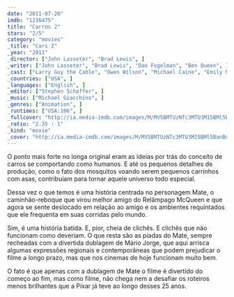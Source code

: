 ```yaml
---
date: "2011-07-20"
imdb: "1216475"
title: "Carros 2"
stars: "2/5"
category: "movies"
_title: "Cars 2"
_year: "2011"
_director: ["John Lasseter", "Brad Lewis", ]
_writer: ["John Lasseter", "Brad Lewis", "Dan Fogelman", "Ben Queen", ]
_cast: ["Larry Guy the Cable", "Owen Wilson", "Michael Caine", "Emily Mortimer", "Eddie Izzard", "John Turturro", "Brent Musburger", "Joe Mantegna", "Thomas Kretschmann", ]
_countries: ["USA", ]
_languages: ["English", ]
_editor: ["Stephen Schaffer", ]
_music: ["Michael Giacchino", ]
_genres: ["Animation", ]
_runtimes: ["USA:106", ]
_fullcover: "http://ia.media-imdb.com/images/M/MV5BMTUzNTc3MTU3M15BMl5BanBnXkFtZTcwMzIxNTc3NA@@.jpg"
_ratio: "2.35 : 1"
_kind: "movie"
_cover: "http://ia.media-imdb.com/images/M/MV5BMTUzNTc3MTU3M15BMl5BanBnXkFtZTcwMzIxNTc3NA@@._V1._SX94_SY140_.jpg"
---
```

O ponto mais forte no longa original eram as ideias por trás do conceito de carros se comportando como humanos. E até os pequenos detalhes de produção, como o fato dos mosquitos voando serem pequenos carrinhos com asas, contribuíam para tornar aquele universo todo especial.

Dessa vez o que temos é uma história centrada no personagem Mate, o caminhão-reboque que virou melhor amigo do Relâmpago McQueen e que agora se sente deslocado em relação ao amigo e os ambientes requintados que ele frequenta em suas corridas pelo mundo.

Sim, é uma história batida. E, pior, cheia de clichês. E clichês que não funcionam como deveriam. O que resta são as piadas do Mate, sempre recheadas com a divertida dublagem de Mário Jorge, que aqui arrisca algumas expressões regionais e contemporâneas que podem prejudicar o filme a longo prazo, mas que nos cinemas de hoje funcionam muito bem.

O fato é que apenas com a dublagem de Mate o filme é divertido do começo ao fim, mas como filme, não chega nem a desafiar os roteiros menos brilhantes que a Pixar já teve ao longo desses 25 anos.

